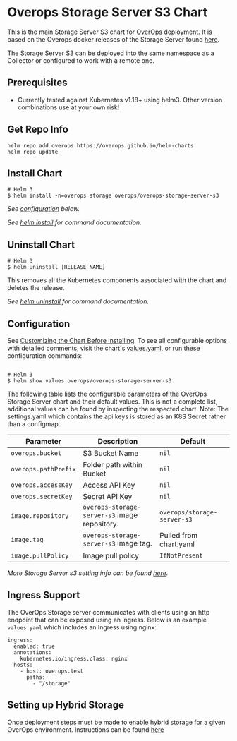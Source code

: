 # Overops Storage Server S3 Chart
This is the main Storage Server S3 chart for [OverOps](https://www.overops.com/) deployment. It is based on the Overops docker releases of the Storage Server found [here](https://hub.docker.com/r/overops/storage-server-s3).

The Storage Server S3 can be deployed into the same namespace as a Collector or configured to work with a remote one.

## Prerequisites

* Currently tested against Kubernetes v1.18+ using helm3. Other version combinations use at your own risk!

## Get Repo Info
```
helm repo add overops https://overops.github.io/helm-charts
helm repo update
```

## Install Chart
```console
# Helm 3 
$ helm install -n=overops storage overops/overops-storage-server-s3
```

_See [configuration](#configuration) below._

_See [helm install](https://helm.sh/docs/helm/helm_install/) for command documentation._


## Uninstall Chart

```console
# Helm 3
$ helm uninstall [RELEASE_NAME]
```

This removes all the Kubernetes components associated with the chart and deletes the release.

_See [helm uninstall](https://helm.sh/docs/helm/helm_uninstall/) for command documentation._

## Configuration

See [Customizing the Chart Before Installing](https://helm.sh/docs/intro/using_helm/#customizing-the-chart-before-installing). To see all configurable options with detailed comments, visit the chart's [values.yaml](./values.yaml), or run these configuration commands:

```console

# Helm 3
$ helm show values overops/overops-storage-server-s3
```

The following table lists the configurable parameters of the OverOps Storage Server chart and their default values. This is not a complete list, additional values can be found by inspecting the respected chart. Note: The settings.yaml which contains the api keys is stored as an K8S Secret rather than a configmap.

| Parameter                                    | Description                                                                                  | Default                                              |
| -------------------------------------------- | -------------------------------------------------------------------------------------------- | ---------------------------------------------------- |
| `overops.bucket`                             | S3 Bucket Name                                                                               | `nil`                                                |
| `overops.pathPrefix`                         | Folder path within Bucket                                                                    | `nil`                                                |
| `overops.accessKey`                          | Access API Key                                                                               | `nil`                                                |
| `overops.secretKey`                          | Secret API Key                                                                               | `nil`                                                |
| `image.repository`                           | `overops-storage-server-s3` image repository.                                                | `overops/storage-server-s3`                          |
| `image.tag`                                  | `overops-storage-server-s3` image tag.                                                       |  Pulled from chart.yaml                              |
| `image.pullPolicy`                           | Image pull policy                                                                            | `IfNotPresent`                                       |

_More Storage Server s3 setting info can be found [here](https://doc.overops.com/docs/install-variable-store-on-aws-s3)._

## Ingress Support

The OverOps Storage server communicates with clients using an http endpoint that can be exposed using an ingress. Below is an example `values.yaml` which includes an Ingress using nginx:

```
ingress:
  enabled: true
  annotations:
    kubernetes.io/ingress.class: nginx
  hosts:
    - host: overops.test
      paths:
        - "/storage"
```

## Setting up Hybrid Storage

Once deployment steps must be made to enable hybrid storage for a given OverOps environment. Instructions can be found [here](https://doc.overops.com/docs/enabling-storage-server-connectivity-over-http)
